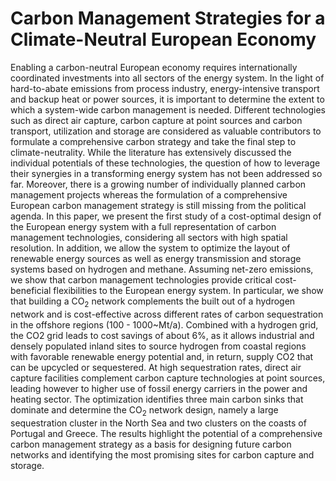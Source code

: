 # Carbon Management Strategies for a Climate-Neutral European Economy

Enabling a carbon-neutral European economy requires internationally coordinated investments into all sectors of the energy system. In the light of hard-to-abate emissions from process industry, energy-intensive transport and backup heat or power sources, it is important to determine the extent to which a system-wide carbon management is needed. Different technologies such as direct air capture, carbon capture at point sources and carbon transport, utilization and storage are considered as valuable contributors to formulate a comprehensive carbon strategy and take the final step to climate-neutrality.
While the literature has extensively discussed the individual potentials of these technologies, the question of how to leverage their synergies in a transforming energy system has not been addressed so far. Moreover, there is a growing number of individually planned carbon management projects whereas the formulation of a comprehensive European carbon management strategy is still missing from the political agenda.
In this paper, we present the first study of a cost-optimal design of the European energy system with a full representation of carbon management technologies, considering all sectors with high spatial resolution. In addition, we allow the system to optimize the layout of renewable energy sources as well as energy transmission and storage systems based on hydrogen and methane.
Assuming net-zero emissions, we show that carbon management technologies provide critical cost-beneficial flexibilities to the European energy system. In particular, we show that building a CO$_2$ network complements the built out of a hydrogen network and is cost-effective across different rates of carbon sequestration in the offshore regions (100 - 1000~Mt/a). Combined with a hydrogen grid, the CO2 grid leads to cost savings of about 6%, as it allows industrial and densely populated inland sites to source hydrogen from coastal regions with favorable renewable energy potential and, in return, supply CO2 that can be upcycled or sequestered. At high sequestration rates, direct air capture facilities complement carbon capture technologies at point sources, leading however to higher use of fossil energy carriers in the power and heating sector. The optimization identifies three main carbon sinks that dominate and determine the CO$_2$ network design, namely a large sequestration cluster in the North Sea and two clusters on the coasts of Portugal and Greece.
The results highlight the potential of a comprehensive carbon management strategy as a basis for designing future carbon networks and identifying the most promising sites for carbon capture and storage.
